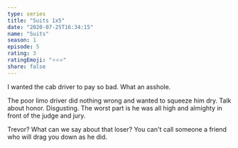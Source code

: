 ```yaml
---
type: series
title: "Suits 1x5"
date: "2020-07-25T16:34:15"
name: "Suits"
season: 1
episode: 5
rating: 3
ratingEmoji: "⭐️⭐️⭐️"
share: false
---
```


I wanted the cab driver to pay so bad. What an asshole.

The poor limo driver did nothing wrong and wanted to squeeze him dry. Talk about honor. Disgusting. The worst part is he was all high and almighty in front of the judge and jury.

Trevor? What can we say about that loser? You can't call someone a friend who will drag you down as he did.
